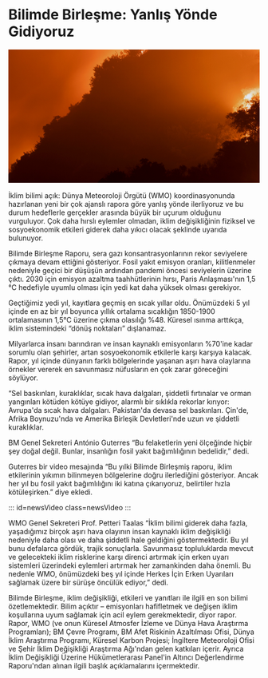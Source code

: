 ﻿# Bilimde Birleşme: Yanlış Yönde Gidiyoruz

![Canva Pro](https://raw.githubusercontent.com/umutkenar/md-test/main/news/United%20in%20Science%20-%20We%20are%20Heading%20in%20the%20Wrong%20Direction/image_01.png)


İklim bilimi açık: Dünya Meteoroloji Örgütü (WMO) koordinasyonunda hazırlanan yeni bir çok ajanslı rapora göre yanlış yönde ilerliyoruz ve bu durum hedeflerle gerçekler arasında büyük bir uçurum olduğunu vurguluyor. Çok daha hırslı eylemler olmadan, iklim değişikliğinin fiziksel ve sosyoekonomik etkileri giderek daha yıkıcı olacak şeklinde uyarıda bulunuyor.

Bilimde Birleşme Raporu, sera gazı konsantrasyonlarının rekor seviyelere çıkmaya devam ettiğini gösteriyor. Fosil yakıt emisyon oranları, kilitlenmeler nedeniyle geçici bir düşüşün ardından pandemi öncesi seviyelerin üzerine çıktı. 2030 için emisyon azaltma taahhütlerinin hırsı, Paris Anlaşması'nın 1,5 °C hedefiyle uyumlu olması için yedi kat daha yüksek olması gerekiyor.

Geçtiğimiz yedi yıl, kayıtlara geçmiş en sıcak yıllar oldu. Önümüzdeki 5 yıl içinde en az bir yıl boyunca yıllık ortalama sıcaklığın 1850-1900 ortalamasının 1,5°C üzerine çıkma olasılığı %48. Küresel ısınma arttıkça, iklim sistemindeki “dönüş noktaları” dışlanamaz.

Milyarlarca insanı barındıran ve insan kaynaklı emisyonların %70'ine kadar sorumlu olan şehirler, artan sosyoekonomik etkilerle karşı karşıya kalacak. Rapor, yıl içinde dünyanın farklı bölgelerinde yaşanan aşırı hava olaylarına örnekler vererek en savunmasız nüfusların en çok zarar göreceğini söylüyor.

“Sel baskınları, kuraklıklar, sıcak hava dalgaları, şiddetli fırtınalar ve orman yangınları kötüden kötüye gidiyor, alarmlı bir sıklıkla rekorlar kırıyor: Avrupa'da sıcak hava dalgaları. Pakistan'da devasa sel baskınları. Çin'de, Afrika Boynuzu'nda ve Amerika Birleşik Devletleri'nde uzun ve şiddetli kuraklıklar.

BM Genel Sekreteri António Guterres “Bu felaketlerin yeni ölçeğinde hiçbir şey doğal değil. Bunlar, insanlığın fosil yakıt bağımlılığının bedelidir,” dedi.

Guterres bir video mesajında “Bu yılki Bilimde Birleşmiş raporu, iklim etkilerinin yıkımın bilinmeyen bölgelerine doğru ilerlediğini gösteriyor. Ancak her yıl bu fosil yakıt bağımlılığını iki katına çıkarıyoruz, belirtiler hızla kötüleşirken.” diye ekledi.


::: id=newsVideo class=newsVideo
:::

WMO Genel Sekreteri Prof. Petteri Taalas “İklim bilimi giderek daha fazla, yaşadığımız birçok aşırı hava olayının insan kaynaklı iklim değişikliği nedeniyle daha olası ve daha şiddetli hale geldiğini göstermektedir. Bu yıl bunu defalarca gördük, trajik sonuçlarla. Savunmasız topluluklarda mevcut ve gelecekteki iklim risklerine karşı direnci artırmak için erken uyarı sistemleri üzerindeki eylemleri artırmak her zamankinden daha önemli. Bu nedenle WMO, önümüzdeki beş yıl içinde Herkes İçin Erken Uyarıları sağlamak üzere bir sürüşe öncülük ediyor,” dedi.
 
Bilimde Birleşme, iklim değişikliği, etkileri ve yanıtları ile ilgili en son bilimi özetlemektedir. Bilim açıktır – emisyonları hafifletmek ve değişen iklim koşullarına uyum sağlamak için acil eylem gerekmektedir, diyor rapor. Rapor, WMO (ve onun Küresel Atmosfer İzleme ve Dünya Hava Araştırma Programları); BM Çevre Programı, BM Afet Riskinin Azaltılması Ofisi, Dünya İklim Araştırma Programı, Küresel Karbon Projesi; İngiltere Meteoroloji Ofisi ve Şehir İklim Değişikliği Araştırma Ağı'ndan gelen katkıları içerir. Ayrıca İklim Değişikliği Üzerine Hükümetlerarası Panel'in Altıncı Değerlendirme Raporu'ndan alınan ilgili başlık açıklamalarını içermektedir.

